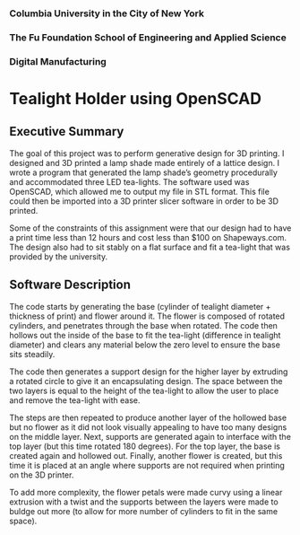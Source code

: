 ### Columbia University in the City of New York
### The Fu Foundation School of Engineering and Applied Science
### Digital Manufacturing

# Tealight Holder using OpenSCAD

## Executive Summary

The goal of this project was to perform generative design for 3D printing. I designed and 3D printed a lamp shade made entirely of a lattice design. I wrote a program that generated the lamp shade’s geometry procedurally and accommodated three LED tea-lights. The software used was OpenSCAD, which allowed me to output my file in STL format. This file could then be imported into a 3D printer slicer software in order to be 3D printed.

Some of the constraints of this assignment were that our design had to have a print time less than 12 hours and cost less than $100 on Shapeways.com. The design also had to sit stably on a flat surface and fit a tea-light that was provided by the university.

## Software Description

The code starts by generating the base (cylinder of tealight diameter + thickness of print) and flower around it. The flower is composed of rotated cylinders, and penetrates through the base when rotated. The code then hollows out the inside of the base to fit the tea-light (difference in tealight diameter) and clears any material below the zero level to ensure the base sits steadily.

The code then generates a support design for the higher layer by extruding a rotated circle to give it an encapsulating design. The space between the two layers is equal to the height of the tea-light to allow the user to place and remove the tea-light with ease.

The steps are then repeated to produce another layer of the hollowed base but no flower as it did not look visually appealing to have too many designs on the middle layer. Next, supports are generated again to interface with the top layer (but this time rotated 180 degrees). For the top layer, the base is created again and hollowed out. Finally, another flower is created, but this time it is placed at an angle where supports are not required when printing on the 3D printer.

To add more complexity, the flower petals were made curvy using a linear extrusion with a twist and the supports between the layers were made to buldge out more (to allow for more number of cylinders to fit in the same space).
